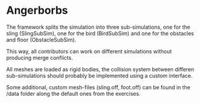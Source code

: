 # Angerborbs

The framework splits the simulation into three sub-simulations,
one for the sling (SlingSubSim), one for the bird (BirdSubSim) and 
one for the obstacles and floor (ObstacleSubSim).

This way, all contributors can work on different simulations without
producing merge conflicts.

All meshes are loaded as rigid bodies, the collision system between differen 
sub-simulations should probably be implemented using a custom interface.

Some additional, custom mesh-files (sling.off, foot.off) can be found in the
/data folder along the default ones from the exercises.